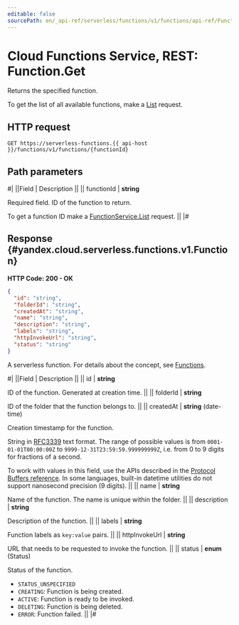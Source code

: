 ```yaml
---
editable: false
sourcePath: en/_api-ref/serverless/functions/v1/functions/api-ref/Function/get.md
---
```


# Cloud Functions Service, REST: Function.Get

Returns the specified function.

To get the list of all available functions, make a [List](/docs/functions/functions/api-ref/Function/list#List) request.

## HTTP request

```
GET https://serverless-functions.{{ api-host }}/functions/v1/functions/{functionId}
```

## Path parameters

#|
||Field | Description ||
|| functionId | **string**

Required field. ID of the function to return.

To get a function ID make a [FunctionService.List](/docs/functions/functions/api-ref/Function/list#List) request. ||
|#

## Response {#yandex.cloud.serverless.functions.v1.Function}

**HTTP Code: 200 - OK**

```json
{
  "id": "string",
  "folderId": "string",
  "createdAt": "string",
  "name": "string",
  "description": "string",
  "labels": "string",
  "httpInvokeUrl": "string",
  "status": "string"
}
```

A serverless function. For details about the concept, see [Functions](/docs/functions/concepts/function).

#|
||Field | Description ||
|| id | **string**

ID of the function. Generated at creation time. ||
|| folderId | **string**

ID of the folder that the function belongs to. ||
|| createdAt | **string** (date-time)

Creation timestamp for the function.

String in [RFC3339](https://www.ietf.org/rfc/rfc3339.txt) text format. The range of possible values is from
`0001-01-01T00:00:00Z` to `9999-12-31T23:59:59.999999999Z`, i.e. from 0 to 9 digits for fractions of a second.

To work with values in this field, use the APIs described in the
[Protocol Buffers reference](https://developers.google.com/protocol-buffers/docs/reference/overview).
In some languages, built-in datetime utilities do not support nanosecond precision (9 digits). ||
|| name | **string**

Name of the function. The name is unique within the folder. ||
|| description | **string**

Description of the function. ||
|| labels | **string**

Function labels as `key:value` pairs. ||
|| httpInvokeUrl | **string**

URL that needs to be requested to invoke the function. ||
|| status | **enum** (Status)

Status of the function.

- `STATUS_UNSPECIFIED`
- `CREATING`: Function is being created.
- `ACTIVE`: Function is ready to be invoked.
- `DELETING`: Function is being deleted.
- `ERROR`: Function failed. ||
|#
